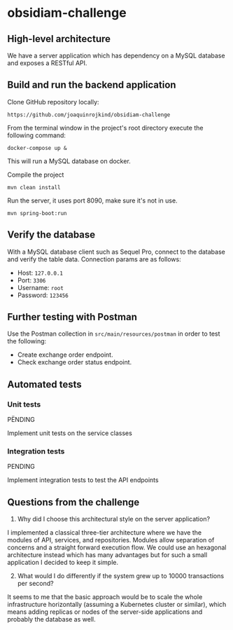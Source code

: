 # obsidiam-challenge

## High-level architecture

We have a server application which has dependency on a MySQL database and exposes a RESTful API.

## Build and run the backend application

Clone GitHub repository locally:

`https://github.com/joaquinrojkind/obsidiam-challenge`

From the terminal window in the project's root directory execute the following command:

`docker-compose up &`

This will run a MySQL database on docker.

Compile the project

`mvn clean install`

Run the server, it uses port 8090, make sure it's not in use.

`mvn spring-boot:run`

## Verify the database

With a MySQL database client such as Sequel Pro, connect to the database and verify the table data.
Connection params are as follows:

- Host: `127.0.0.1`
- Port: `3306`
- Username: `root`
- Password: `123456`

## Further testing with Postman

Use the Postman collection in `src/main/resources/postman` in order to test the following:

- Create exchange order endpoint.
- Check exchange order status endpoint.

## Automated tests

### Unit tests

PËNDING

Implement unit tests on the service classes

### Integration tests

PENDING

Implement integration tests to test the API endpoints 

## Questions from the challenge

1) Why did I choose this architectural style on the server application?

I implemented a classical three-tier architecture where we have the modules of API, services, and repositories. Modules allow separation of concerns and a straight forward execution flow. We could use an hexagonal architecture instead which has many advantages but for such a small application I decided to keep it simple.

2) What would I do differently if the system grew up to 10000 transactions per second?

It seems to me that the basic approach would be to scale the whole infrastructure horizontally (assuming a Kubernetes cluster or similar), which means adding replicas or nodes of the server-side applications and probably the database as well.
